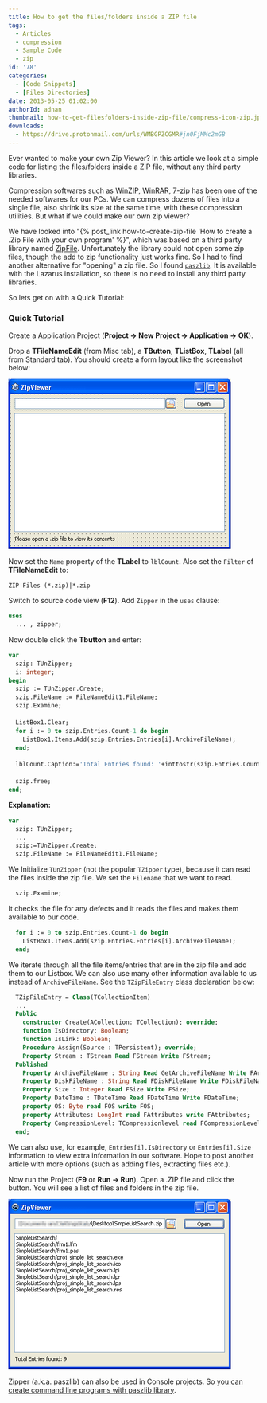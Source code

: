 ```yaml
---
title: How to get the files/folders inside a ZIP file
tags:
  - Articles
  - compression
  - Sample Code
  - zip
id: '78'
categories:
  - [Code Snippets]
  - [Files Directories]
date: 2013-05-25 01:02:00
authorId: adnan
thumbnail: how-to-get-filesfolders-inside-zip-file/compress-icon-zip.jpg
downloads:
  - https://drive.protonmail.com/urls/WMBGPZCGMR#jn0FjMMc2mGB
---
```


Ever wanted to make your own Zip Viewer? In this article we look at a simple code for listing the files/folders inside a ZIP file, without any third party libraries.
<!-- more -->


Compression softwares such as [WinZIP](http://www.winzip.com/), [WinRAR](http://www.rarlab.com/download.htm), [7-zip](http://www.7-zip.org/) has been one of the needed softwares for our PCs. We can compress dozens of files into a single file, also shrink its size at the same time, with these compression utilities. But what if we could make our own zip viewer?

We have looked into "{% post_link how-to-create-zip-file 'How to create a .Zip File with your own program' %}", which was based on a third party library named [ZipFile](http://wiki.freepascal.org/ZipFile). Unfortunately the library could not open some zip files, though the add to zip functionality just works fine. So I had to find another alternative for "opening" a zip file. So I found [`paszlib`](http://wiki.freepascal.org/paszlib). It is available with the Lazarus installation, so there is no need to install any third party libraries.

So lets get on with a Quick Tutorial:


### Quick Tutorial

Create a Application Project (**Project -> New Project -> Application -> OK**).

Drop a **TFileNameEdit** (from Misc tab), a **TButton**, **TListBox**, **TLabel** (all from Standard tab). You should create a form layout like the screenshot below:


![](how-to-get-filesfolders-inside-zip-file/zip-viewer-formlayout.gif)


Now set the `Name` property of the **TLabel** to `lblCount`. Also set the `Filter` of **TFileNameEdit** to:

```
ZIP Files (*.zip)|*.zip
```

Switch to source code view (**F12**). Add `Zipper` in the `uses` clause:

```pascal
uses
  ... , zipper;
```

Now double click the **Tbutton** and enter:

```pascal
var
  szip: TUnZipper;
  i: integer;
begin
  szip := TUnZipper.Create;
  szip.FileName := FileNameEdit1.FileName;
  szip.Examine;

  ListBox1.Clear;
  for i := 0 to szip.Entries.Count-1 do begin
    ListBox1.Items.Add(szip.Entries.Entries[i].ArchiveFileName);
  end;

  lblCount.Caption:='Total Entries found: '+inttostr(szip.Entries.Count);

  szip.free;
end;
```

**Explanation:**

```pascal
var
  szip: TUnZipper;
  ...
  szip:=TUnZipper.Create;
  szip.FileName := FileNameEdit1.FileName;
```

We Initialize `TUnZipper` (not the popular `TZipper` type), because it can read the files inside the zip file. We set the `Filename` that we want to read.

```pascal
  szip.Examine;
```

It checks the file for any defects and it reads the files and makes them available to our code.

```pascal
  for i := 0 to szip.Entries.Count-1 do begin
    ListBox1.Items.Add(szip.Entries.Entries[i].ArchiveFileName);
  end;
```

We iterate through all the file items/entries that are in the zip file and add them to our Listbox. We can also use many other information available to us instead of `ArchiveFileName`. See the `TZipFileEntry` class declaration below:

```pascal
  TZipFileEntry = Class(TCollectionItem)
  ...
  Public
    constructor Create(ACollection: TCollection); override;
    function IsDirectory: Boolean;
    function IsLink: Boolean;
    Procedure Assign(Source : TPersistent); override;
    Property Stream : TStream Read FStream Write FStream;
  Published
    Property ArchiveFileName : String Read GetArchiveFileName Write FArchiveFileName;
    Property DiskFileName : String Read FDiskFileName Write FDiskFileName;
    Property Size : Integer Read FSize Write FSize;
    Property DateTime : TDateTime Read FDateTime Write FDateTime;
    property OS: Byte read FOS write FOS;
    property Attributes: LongInt read FAttributes write FAttributes;
    Property CompressionLevel: TCompressionlevel read FCompressionLevel write FCompressionLevel;
  end;
```

We can also use, for example, `Entries[i].IsDirectory` or `Entries[i].Size` information to view extra information in our software. Hope to post another article with more options (such as adding files, extracting files etc.).

Now run the Project (**F9** or **Run -> Run**). Open a .ZIP file and click the button. You will see a list of files and folders in the zip file.


![Zip viewer lazarus FPC runtime screenshot](how-to-get-filesfolders-inside-zip-file/zip-viewer-lazarus.gif "Zip viewer lazarus FPC runtime screenshot")


Zipper (a.k.a. paszlib) can also be used in Console projects. So [you can create command line programs with paszlib library](http://wiki.freepascal.org/paszlib#Examples).
